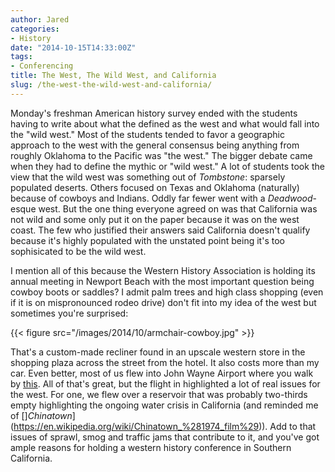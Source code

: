 ```yaml
---
author: Jared
categories:
- History
date: "2014-10-15T14:33:00Z"
tags:
- Conferencing
title: The West, The Wild West, and California
slug: /the-west-the-wild-west-and-california/
---
```


Monday's freshman American history survey ended with the students having to write about what the defined as the west and what would fall into the "wild west." Most of the students tended to favor a geographic approach to the west with the general consensus being anything from roughly Oklahoma to the Pacific was "the west." The bigger debate came when they had to define the mythic or "wild west." A lot of students took the view that the wild west was something out of *Tombstone*: sparsely populated deserts. Others focused on Texas and Oklahoma (naturally) because of cowboys and Indians. Oddly far fewer went with a *Deadwood*-esque west. But the one thing everyone agreed on was that California was not wild and some only put it on the paper because it was on the west coast. The few who justified their answers said California doesn't qualify because it's highly populated with the unstated point being it's too sophisicated to be the wild west.

I mention all of this because the Western History Association is holding its annual meeting in Newport Beach with the most important question being cowboy boots or saddles? I admit palm trees and high class shopping (even if it is on mispronounced rodeo drive) don't fit into my idea of the west but sometimes you're surprised:

{{< figure src="/images/2014/10/armchair-cowboy.jpg" >}}

That's a custom-made recliner found in an upscale western store in the shopping plaza across the street from the hotel. It also costs more than my car. Even better, most of us flew into John Wayne Airport where you walk by [this](http://www.lawyersgunsmoneyblog.com/2014/10/orange-county[). All of that's great, but the flight in highlighted a lot of real issues for the west. For one, we flew over a reservoir that was probably two-thirds empty highlighting the ongoing water crisis in California (and reminded me of []*Chinatown*](https://en.wikipedia.org/wiki/Chinatown_%281974_film%29)). Add to that issues of sprawl, smog and traffic jams that contribute to it, and you've got ample reasons for holding a western history conference in Southern California.
